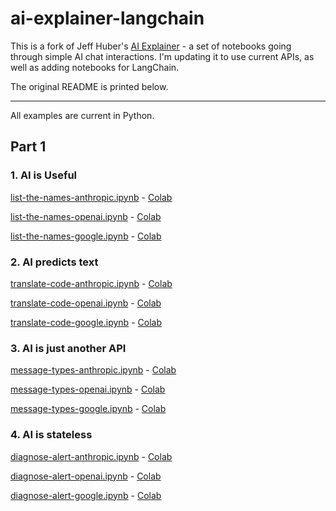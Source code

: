 # ai-explainer-langchain

This is a fork of Jeff Huber's [AI Explainer](https://github.com/chroma-core/ai_explainer) - a set of notebooks going through simple AI chat interactions. I'm updating it to use current APIs, as well as adding notebooks for LangChain.

The original README is printed below.

***

All examples are current in Python. 

## Part 1

### 1. AI is Useful
[list-the-names-anthropic.ipynb](/examples/python/list-the-names-anthropic.ipynb) - [Colab](https://colab.research.google.com/github/chroma-core/ai_explainer/blob/master/examples/python/list-the-names-anthropic.ipynb
)

[list-the-names-openai.ipynb](/examples/python/list-the-names-openai.ipynb) - [Colab](https://colab.research.google.com/github/chroma-core/ai_explainer/blob/master/examples/python/list-the-names-openai.ipynb
)

[list-the-names-google.ipynb](/examples/python/list-the-names-google.ipynb) - [Colab](https://colab.research.google.com/github/chroma-core/ai_explainer/blob/master/examples/python/list-the-names-google.ipynb
)

### 2. AI predicts text
[translate-code-anthropic.ipynb](/examples/python/translate-code-anthropic.ipynb) - [Colab](https://colab.research.google.com/github/chroma-core/ai_explainer/blob/master/examples/python/translate-code-anthropic.ipynb
)

[translate-code-openai.ipynb](/examples/python/translate-code-openai.ipynb) - [Colab](https://colab.research.google.com/github/chroma-core/ai_explainer/blob/master/examples/python/translate-code-openai.ipynb
)

[translate-code-google.ipynb](/examples/python/translate-code-google.ipynb) - [Colab](https://colab.research.google.com/github/chroma-core/ai_explainer/blob/master/examples/python/translate-code-google.ipynb
)

### 3. AI is just another API
[message-types-anthropic.ipynb](/examples/python/message-types-anthropic.ipynb) - [Colab](https://colab.research.google.com/github/chroma-core/ai_explainer/blob/master/examples/python/message-types-anthropic.ipynb
)

[message-types-openai.ipynb](/examples/python/message-types-openai.ipynb) - [Colab](https://colab.research.google.com/github/chroma-core/ai_explainer/blob/master/examples/python/message-types-openai.ipynb
)

[message-types-google.ipynb](/examples/python/message-types-google.ipynb) - [Colab](https://colab.research.google.com/github/chroma-core/ai_explainer/blob/master/examples/python/message-types-google.ipynb
)

### 4. AI is stateless
[diagnose-alert-anthropic.ipynb](/examples/python/diagnose-alert-anthropic.ipynb) - [Colab](https://colab.research.google.com/github/chroma-core/ai_explainer/blob/master/examples/python/diagnose-alert-anthropic.ipynb
)

[diagnose-alert-openai.ipynb](/examples/python/diagnose-alert-openai.ipynb) - [Colab](https://colab.research.google.com/github/chroma-core/ai_explainer/blob/master/examples/python/diagnose-alert-openai.ipynb
)

[diagnose-alert-google.ipynb](/examples/python/diagnose-alert-google.ipynb) - [Colab](https://colab.research.google.com/github/chroma-core/ai_explainer/blob/master/examples/python/diagnose-alert-google.ipynb
)
